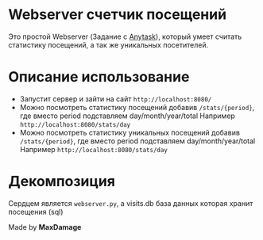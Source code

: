 # Webserver счетчик посещений
Это простой Webserver (Задание с [Anytask](https://anytask.org/course/1030)), 
который умеет считать статистику посещений, а так же уникальных посетителей.
# Описание использование
 * Запустит сервер и зайти на сайт ```http://localhost:8080/```
 * Можно посмотреть статистику посещений добавив ```/stats/{period}```, где вместо period подставляем day/month/year/total
   Например ```http://localhost:8080/stats/day```
 * Можно посмотреть статистику уникальных посещений добавив ```/stats/{period}```, 
   где вместо period подставляем day/month/year/total
   Например ```http://localhost:8080/stats/day```
# Декомпозиция
 Сердцем является ```webserver.py```, а visits.db база данных которая хранит посещения (sql)

Made by **MaxDamage**